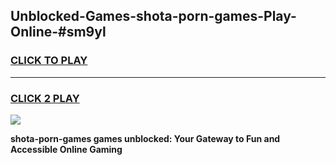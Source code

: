 
## Unblocked-Games-shota-porn-games-Play-Online-#sm9yl
<h3>
<a href="https://premium.freeplayer.one?title=shota-porn-games&ref=27F">CLICK TO PLAY</a></h3>
<hr>

<h3>
<a href="https://premium.freeplayer.one?title=shota-porn-games&ref=27F">CLICK 2 PLAY</a>
  
</h3>

<a href="https://premium.freeplayer.one?title=shota-porn-games&ref=27F"><img src="https://clearcache.store/games.png"></a>


**shota-porn-games games unblocked: Your Gateway to Fun and Accessible Online Gaming**

